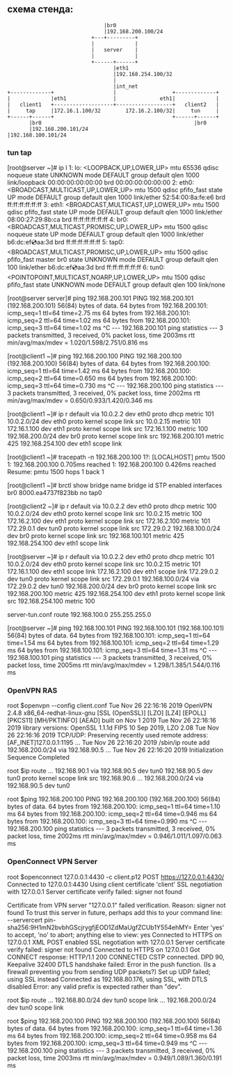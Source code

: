 ## схема стенда:


                                   |br0
                                   |192.168.200.100/24
                               +---+---------+
                               |             |
                               |   server    |
                               |             |
                               +------+------+
                                      |eth1
                                      |192.168.254.100/32
                                      |
                                      |int_net
    +-------------+                   |                  +-------------+
    |             |eth1               |              eth1|             |
    |   client1   +-------------------+------------------+   client2   |
    |     tap     |172.16.1.100/32        172.16.2.100/32|     tun     |
    +------+------+                                      +------+------+
           |br0                                                 |br0
           |192.168.200.101/24                                  |192.168.100.101/24

### tun tap


[root@server ~]# ip l
1: lo: <LOOPBACK,UP,LOWER_UP> mtu 65536 qdisc noqueue state UNKNOWN mode DEFAULT group default qlen 1000
    link/loopback 00:00:00:00:00:00 brd 00:00:00:00:00:00
2: eth0: <BROADCAST,MULTICAST,UP,LOWER_UP> mtu 1500 qdisc pfifo_fast state UP mode DEFAULT group default qlen 1000
    link/ether 52:54:00:8a:fe:e6 brd ff:ff:ff:ff:ff:ff
3: eth1: <BROADCAST,MULTICAST,UP,LOWER_UP> mtu 1500 qdisc pfifo_fast state UP mode DEFAULT group default qlen 1000
    link/ether 08:00:27:29:8b:ca brd ff:ff:ff:ff:ff:ff
4: br0: <BROADCAST,MULTICAST,PROMISC,UP,LOWER_UP> mtu 1500 qdisc noqueue state UP mode DEFAULT group default qlen 1000
    link/ether b6:dc:ef:cd:aa:3d brd ff:ff:ff:ff:ff:ff
5: tap0: <BROADCAST,MULTICAST,PROMISC,UP,LOWER_UP> mtu 1500 qdisc pfifo_fast master br0 state UNKNOWN mode DEFAULT group default qlen 100
    link/ether b6:dc:ef:cd:aa:3d brd ff:ff:ff:ff:ff:ff
6: tun0: <POINTOPOINT,MULTICAST,NOARP,UP,LOWER_UP> mtu 1500 qdisc pfifo_fast state UNKNOWN mode DEFAULT group default qlen 100
    link/none 

[root@server server]# ping 192.168.200.101
PING 192.168.200.101 (192.168.200.101) 56(84) bytes of data.
64 bytes from 192.168.200.101: icmp_seq=1 ttl=64 time=2.75 ms
64 bytes from 192.168.200.101: icmp_seq=2 ttl=64 time=1.02 ms
64 bytes from 192.168.200.101: icmp_seq=3 ttl=64 time=1.02 ms
^C
--- 192.168.200.101 ping statistics ---
3 packets transmitted, 3 received, 0% packet loss, time 2003ms
rtt min/avg/max/mdev = 1.020/1.598/2.751/0.816 ms



[root@client1 ~]# ping 192.168.200.100
PING 192.168.200.100 (192.168.200.100) 56(84) bytes of data.
64 bytes from 192.168.200.100: icmp_seq=1 ttl=64 time=1.42 ms
64 bytes from 192.168.200.100: icmp_seq=2 ttl=64 time=0.650 ms
64 bytes from 192.168.200.100: icmp_seq=3 ttl=64 time=0.730 ms
^C
--- 192.168.200.100 ping statistics ---
3 packets transmitted, 3 received, 0% packet loss, time 2002ms
rtt min/avg/max/mdev = 0.650/0.933/1.420/0.346 ms

[root@client1 ~]# ip r
default via 10.0.2.2 dev eth0 proto dhcp metric 101 
10.0.2.0/24 dev eth0 proto kernel scope link src 10.0.2.15 metric 101 
172.16.1.100 dev eth1 proto kernel scope link src 172.16.1.100 metric 100 
192.168.200.0/24 dev br0 proto kernel scope link src 192.168.200.101 metric 425 
192.168.254.100 dev eth1 scope link 


[root@client1 ~]# tracepath -n 192.168.200.100
 1?: [LOCALHOST]                                         pmtu 1500
 1:  192.168.200.100                                       0.705ms reached
 1:  192.168.200.100                                       0.426ms reached
     Resume: pmtu 1500 hops 1 back 1 


[root@client1 ~]# brctl show
bridge name	bridge id		STP enabled	interfaces
br0		8000.ea4737f823bb	no		tap0




[root@client2 ~]# ip r
default via 10.0.2.2 dev eth0 proto dhcp metric 100 
10.0.2.0/24 dev eth0 proto kernel scope link src 10.0.2.15 metric 100 
172.16.2.100 dev eth1 proto kernel scope link src 172.16.2.100 metric 101 
172.29.0.1 dev tun0 proto kernel scope link src 172.29.0.2 
192.168.100.0/24 dev br0 proto kernel scope link src 192.168.100.101 metric 425 
192.168.254.100 dev eth1 scope link 


[root@server ~]# ip r
default via 10.0.2.2 dev eth0 proto dhcp metric 101 
10.0.2.0/24 dev eth0 proto kernel scope link src 10.0.2.15 metric 101 
172.16.1.100 dev eth1 scope link 
172.16.2.100 dev eth1 scope link 
172.29.0.2 dev tun0 proto kernel scope link src 172.29.0.1 
192.168.100.0/24 via 172.29.0.2 dev tun0 
192.168.200.0/24 dev br0 proto kernel scope link src 192.168.200.100 metric 425 
192.168.254.100 dev eth1 proto kernel scope link src 192.168.254.100 metric 100

server-tun.conf
route 192.168.100.0 255.255.255.0

[root@server ~]# ping 192.168.100.101
PING 192.168.100.101 (192.168.100.101) 56(84) bytes of data.
64 bytes from 192.168.100.101: icmp_seq=1 ttl=64 time=1.54 ms
64 bytes from 192.168.100.101: icmp_seq=2 ttl=64 time=1.29 ms
64 bytes from 192.168.100.101: icmp_seq=3 ttl=64 time=1.31 ms
^C
--- 192.168.100.101 ping statistics ---
3 packets transmitted, 3 received, 0% packet loss, time 2005ms
rtt min/avg/max/mdev = 1.298/1.385/1.544/0.116 ms

### OpenVPN RAS

root $openvpn --config client.conf
Tue Nov 26 22:16:16 2019 OpenVPN 2.4.8 x86_64-redhat-linux-gnu [SSL (OpenSSL)] [LZO] [LZ4] [EPOLL] [PKCS11] [MH/PKTINFO] [AEAD] built on Nov  1 2019
Tue Nov 26 22:16:16 2019 library versions: OpenSSL 1.1.1d FIPS  10 Sep 2019, LZO 2.08
Tue Nov 26 22:16:16 2019 TCP/UDP: Preserving recently used remote address: [AF_INET]127.0.0.1:1195
...
Tue Nov 26 22:16:20 2019 /sbin/ip route add 192.168.200.0/24 via 192.168.90.5
...
Tue Nov 26 22:16:20 2019 Initialization Sequence Completed


root $ip route
...
192.168.90.1 via 192.168.90.5 dev tun0 
192.168.90.5 dev tun0 proto kernel scope link src 192.168.90.6 
...
192.168.200.0/24 via 192.168.90.5 dev tun0


root $ping 192.168.200.100
PING 192.168.200.100 (192.168.200.100) 56(84) bytes of data.
64 bytes from 192.168.200.100: icmp_seq=1 ttl=64 time=1.10 ms
64 bytes from 192.168.200.100: icmp_seq=2 ttl=64 time=0.946 ms
64 bytes from 192.168.200.100: icmp_seq=3 ttl=64 time=0.990 ms
^C
--- 192.168.200.100 ping statistics ---
3 packets transmitted, 3 received, 0% packet loss, time 2002ms
rtt min/avg/max/mdev = 0.946/1.011/1.097/0.063 ms


### OpenConnect VPN Server

root $openconnect 127.0.0.1:4430 -c client.p12 
POST https://127.0.0.1:4430/
Connected to 127.0.0.1:4430
Using client certificate 'client'
SSL negotiation with 127.0.0.1
Server certificate verify failed: signer not found

Certificate from VPN server "127.0.0.1" failed verification.
Reason: signer not found
To trust this server in future, perhaps add this to your command line:
--servercert pin-sha256:9H1mN2bvbhGScjrygfjEOD1ZdMaUgfZCUb1Y554ehMY=
Enter 'yes' to accept, 'no' to abort; anything else to view: yes
Connected to HTTPS on 127.0.0.1
XML POST enabled
SSL negotiation with 127.0.0.1
Server certificate verify failed: signer not found
Connected to HTTPS on 127.0.0.1
Got CONNECT response: HTTP/1.1 200 CONNECTED
CSTP connected. DPD 90, Keepalive 32400
DTLS handshake failed: Error in the push function.
(Is a firewall preventing you from sending UDP packets?)
Set up UDP failed; using SSL instead
Connected as 192.168.80.176, using SSL, with DTLS disabled
Error: any valid prefix is expected rather than "dev".


root $ip route
...
192.168.80.0/24 dev tun0 scope link 
...
192.168.200.0/24 dev tun0 scope link 


root $ping 192.168.200.100
PING 192.168.200.100 (192.168.200.100) 56(84) bytes of data.
64 bytes from 192.168.200.100: icmp_seq=1 ttl=64 time=1.36 ms
64 bytes from 192.168.200.100: icmp_seq=2 ttl=64 time=0.958 ms
64 bytes from 192.168.200.100: icmp_seq=3 ttl=64 time=0.949 ms
^C
--- 192.168.200.100 ping statistics ---
3 packets transmitted, 3 received, 0% packet loss, time 2003ms
rtt min/avg/max/mdev = 0.949/1.089/1.360/0.191 ms
